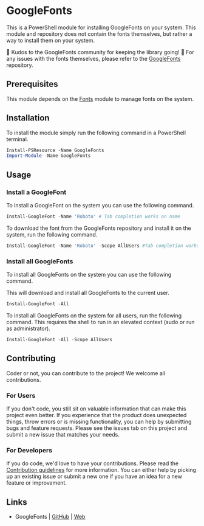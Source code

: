 # GoogleFonts

This is a PowerShell module for installing GoogleFonts on your system. This module and repository does not contain the fonts themselves,
but rather a way to install them on your system.

🎉 Kudos to the GoogleFonts community for keeping the library going! 🎉
For any issues with the fonts themselves, please refer to the [GoogleFonts](https://github.com/google/fonts) repository.

## Prerequisites

This module depends on the [Fonts](https://psmodule.io/Fonts) module to manage fonts on the system.

## Installation

To install the module simply run the following command in a PowerShell terminal.

```powershell
Install-PSResource -Name GoogleFonts
Import-Module -Name GoogleFonts
```

## Usage

### Install a GoogleFont

To install a GoogleFont on the system you can use the following command.

```powershell
Install-GoogleFont -Name 'Roboto' # Tab completion works on name
```

To download the font from the GoogleFonts repository and install it on the system, run the following command.

```powershell
Install-GoogleFont -Name 'Roboto' -Scope AllUsers #Tab completion works on Scope too
```

### Install all GoogleFonts

To install all GoogleFonts on the system you can use the following command.

This will download and install all GoogleFonts to the current user.
```powershell
Install-GoogleFont -All
```

To install all GoogleFonts on the system for all users, run the following command.
This requires the shell to run in an elevated context (sudo or run as administrator).

```powershell
Install-GoogleFont -All -Scope AllUsers
```

## Contributing

Coder or not, you can contribute to the project! We welcome all contributions.

### For Users

If you don't code, you still sit on valuable information that can make this project even better. If you experience that the
product does unexpected things, throw errors or is missing functionality, you can help by submitting bugs and feature requests.
Please see the issues tab on this project and submit a new issue that matches your needs.

### For Developers

If you do code, we'd love to have your contributions. Please read the [Contribution guidelines](CONTRIBUTING.md) for more information.
You can either help by picking up an existing issue or submit a new one if you have an idea for a new feature or improvement.

## Links

- GoogleFonts | [GitHub](https://github.com/google/fonts) | [Web](https://fonts.google.com/)
